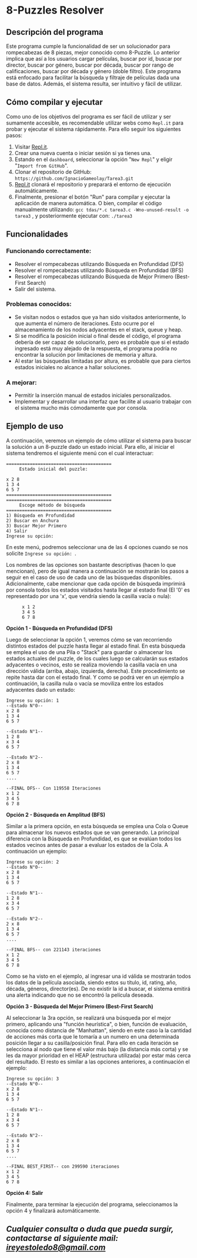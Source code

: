 # 8-Puzzles Resolver

## Descripción del programa

Este programa cumple la funcionalidad de ser un solucionador para rompecabezas de 8 piezas, mejor conocido como 8-Puzzle. Lo anterior implica que así a los usuarios cargar películas, buscar por id, buscar por director, buscar por género, buscar por década, buscar por rango de calificaciones, buscar por década y género (doble filtro). 
Este programa está enfocado para facilitar la búsqueda y filtraje de películas dada una base de datos. Además, el sistema resulta, ser intuitivo y fácil de utilizar.



## Cómo compilar y ejecutar

Como uno de los objetivos del programa es ser fácil de utilizar y ser sumamente accesible, es recomendable utilizar webs como `Repl.it` para probar y ejecutar el sistema rápidamente. 
Para ello seguir los siguientes pasos:

1. Visitar [Repl.it](https://repl.it/).
2. Crear una nueva cuenta o iniciar sesión si ya tienes una.
3. Estando en el `dashboard`, seleccionar la opción "`New Repl`" y eligir "`Import from GitHub`".
4. Clonar el repositorio de GitHub: `https://github.com/IgnacioGameolay/Tarea3.git`
5. [Repl.it](http://repl.it/) clonará el repositorio y preparará el entorno de ejecución automáticamente.
6. Finalmente, presionar el botón "Run" para compilar y ejecutar la aplicación de manera automática. O bien, compilar el código manualmente utilizando: `gcc tdas/*.c tarea3.c -Wno-unused-result -o tarea3` , y posteriormente ejecutar con: `./tarea3`


## Funcionalidades

### Funcionando correctamente:

- Resolver el rompecabezas utilizando Búsqueda en Profundidad (DFS)
- Resolver el rompecabezas utilizando Búsqueda en Profundidad (BFS)
- Resolver el rompecabezas utilizando Búsqueda de Mejor Primero (Best-First Search)
- Salir del sistema.

### Problemas conocidos:

- Se visitan nodos o estados que ya han sido visitados anteriormente, lo que aumenta el número de iteraciones. Esto ocurre por el almacenamiento de los nodos adyacentes en el stack, queue y heap.
- Si se modifica la posición inicial o final desde el código, el programa debería de ser capaz de solucionarlo, pero es probable que si el estado ingresado está muy alejado de la respuesta, el programa podría no encontrar la solución por limitaciones de memoria y altura.
- Al estar las búsquedas limitadas por altura, es probable que para ciertos estados iniciales no alcance a hallar soluciones.

### A mejorar:

- Permitir la inserción manual de estados iniciales personalizados.
- Implementar y desarrollar una interfaz que facilite al usuario trabajar con el sistema mucho más cómodamente que por consola.

## Ejemplo de uso
A continuación, veremos un ejemplo de cómo utilizar el sistema para buscar la solución a un 8-puzzle dado un estado inicial.
Para ello, al iniciar el sistema tendremos el siguiente menú con el cual interactuar:

``` 
========================================
     Estado inicial del puzzle:

x 2 8 
1 3 4 
6 5 7 
========================================
========================================
     Escoge método de búsqueda
========================================
1) Búsqueda en Profundidad
2) Buscar en Anchura
3) Buscar Mejor Primero
4) Salir
Ingrese su opción: 
```
En este menú, podremos seleccionar una de las 4 opciones cuando se nos solicite `Ingrese su opción: `.

Los nombres de las opciones son bastante descriptivas (hacen lo que mencionan), pero de igual manera a continuación se mostrarán los pasos a seguir en el caso de uso de cada uno de las búsquedas disponibles. Adicionalmente, cabe mencionar que cada opción de búsqueda imprimirá por consola todos los estados visitados hasta llegar al estado final (El '0' es representado por una 'x', que vendría siendo la casilla vacía o nula):

``` 
      x 1 2 
      3 4 5 
      6 7 8 
```


**Opción 1 - Búsqueda en Profundidad (DFS)**

Luego de seleccionar la opción 1, veremos cómo se van recorriendo distintos estados del puzzle hasta llegar al estado final. En esta búsqueda se emplea el uso de una Pila o "Stack" para guardar o almacenar los estados actuales del puzzle, de los cuales luego se calcularán sus estados adyacentes o vecinos, esto se realiza moviendo la casilla vacía en una dirección válida (arriba, abajo, izquierda, derecha). Este procedimiento se repite hasta dar con el estado final. Y como se podrá ver en un ejemplo a continuación, la casilla nula o vacía se moviliza entre los estados adyacentes dado un estado:

```
Ingrese su opción: 1
--Estado N°0--
x 2 8 
1 3 4 
6 5 7 

--Estado N°1--
1 2 8 
x 3 4 
6 5 7 

--Estado N°2--
2 x 8 
1 3 4 
6 5 7 
....

--FINAL DFS-- Con 119558 Iteraciones
x 1 2 
3 4 5 
6 7 8 

```

**Opción 2 - Búsqueda en Amplitud (BFS)**

Similar a la primera opción, en esta búsqueda se emplea una Cola o Queue para almacenar los nuevos estados que se van generando. La principal diferencia con la Búsqueda en Profundidad, es que se evalúan todos los estados vecinos antes de pasar a evaluar los estados de la Cola. A continuación un ejemplo:

```
Ingrese su opción: 2
--Estado N°0--
x 2 8 
1 3 4 
6 5 7 

--Estado N°1--
1 2 8 
x 3 4 
6 5 7 

--Estado N°2--
2 x 8 
1 3 4 
6 5 7 
....

--FINAL BFS-- con 221143 iteraciones
x 1 2 
3 4 5 
6 7 8 

```

Como se ha visto en el ejemplo, al ingresar una id válida se mostrarán todos los datos de la película asociada, siendo estos su título, id, rating, año, década, géneros, director(es). De no existir la id a buscar, el sistema emitirá una alerta indicando que no se encontró la película deseada.

**Opción 3 - Búsqueda del Mejor Primero (Best-First Search)**

Al seleccionar la 3ra opción, se realizará una búsqueda por el mejor primero, aplicando una "función heurística", o bien, función de evaluación, conocida como distancia de "Manhattan", siendo en este caso la la cantidad de acciones más corta que le tomaría a un numero en una determinada posición llegar a su casilla/posición final. Para ello en cada iteración se selecciona al nodo que tiene el valor más bajo (la distancia más corta) y se les da mayor prioridad en el HEAP (estructura utilizada) por estar más cerca del resultado. El resto es similar a las opciones anteriores, a continuación el ejemplo:

```
Ingrese su opción: 3
--Estado N°0--
x 2 8 
1 3 4 
6 5 7 

--Estado N°1--
1 2 8 
x 3 4 
6 5 7 

--Estado N°2--
2 x 8 
1 3 4 
6 5 7 
....

--FINAL BEST_FIRST-- con 299590 iteraciones
x 1 2 
3 4 5 
6 7 8 
```

**Opción 4: Salir**

Finalmente, para terminar la ejecución del programa, seleccionamos la opción 4 y finalizará automáticamente.

***Cualquier consulta o duda que pueda surgir, contactarse al siguiente mail: 
ireyestoledo8@gmail.com***
-